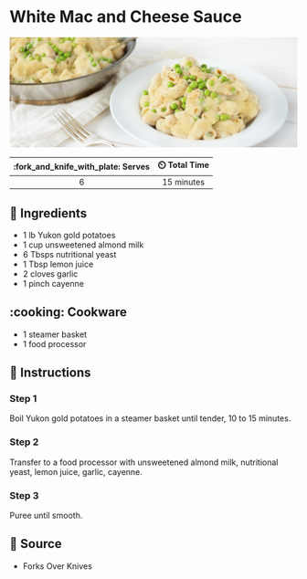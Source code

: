 # White Mac and Cheese Sauce

![White Mac and Cheese Sauce](../assets/images/white-mac-and-cheese-sauce.jpg)

| :fork_and_knife_with_plate: Serves | :timer_clock: Total Time |
|:----------------------------------:|:-----------------------: |
| 6 | 15 minutes |

## :salt: Ingredients

- 1 lb Yukon gold potatoes
- 1 cup unsweetened almond milk
- 6 Tbsps nutritional yeast
- 1 Tbsp lemon juice
- 2 cloves garlic
- 1 pinch cayenne

## :cooking: Cookware

- 1 steamer basket
- 1 food processor

## :pencil: Instructions

### Step 1

Boil Yukon gold potatoes in a steamer basket until tender, 10 to 15 minutes.

### Step 2

Transfer to a food processor with unsweetened almond milk, nutritional yeast, lemon juice, garlic, cayenne.

### Step 3

Puree until smooth.

## :link: Source

- Forks Over Knives
